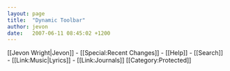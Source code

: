 ```yaml
---
layout: page
title:  "Dynamic Toolbar"
author: jevon
date:   2007-06-11 08:45:02 +1200
---
```


[[Jevon Wright|Jevon]] - [[Special:Recent Changes]] - [[Help]] - [[Search]] - [[Link:Music|Lyrics]] - [[Link:Journals]] [[Category:Protected]]